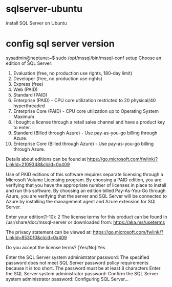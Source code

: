 # sqlserver-ubuntu
install SQL Server on Ubuntu

# config sql server version
sysadmin@neptune:~$ sudo /opt/mssql/bin/mssql-conf setup
Choose an edition of SQL Server:
  1) Evaluation (free, no production use rights, 180-day limit)
  2) Developer (free, no production use rights)
  3) Express (free)
  4) Web (PAID)
  5) Standard (PAID)
  6) Enterprise (PAID) - CPU core utilization restricted to 20 physical/40 hyperthreaded
  7) Enterprise Core (PAID) - CPU core utilization up to Operating System Maximum
  8) I bought a license through a retail sales channel and have a product key to enter.
  9) Standard (Billed through Azure) - Use pay-as-you-go billing through Azure.
 10) Enterprise Core (Billed through Azure) - Use pay-as-you-go billing through Azure.

Details about editions can be found at
https://go.microsoft.com/fwlink/?LinkId=2109348&clcid=0x409

Use of PAID editions of this software requires separate licensing through a
Microsoft Volume Licensing program.
By choosing a PAID edition, you are verifying that you have the appropriate
number of licenses in place to install and run this software.
By choosing an edition billed Pay-As-You-Go through Azure, you are verifying
that the server and SQL Server will be connected to Azure by installing the
management agent and Azure extension for SQL Server.

Enter your edition(1-10): 2
The license terms for this product can be found in
/usr/share/doc/mssql-server or downloaded from: https://aka.ms/useterms

The privacy statement can be viewed at:
https://go.microsoft.com/fwlink/?LinkId=853010&clcid=0x409

Do you accept the license terms? [Yes/No]:Yes

Enter the SQL Server system administrator password:
The specified password does not meet SQL Server password policy requirements because it is too short. The password must be at least 8 characters
Enter the SQL Server system administrator password:
Confirm the SQL Server system administrator password:
Configuring SQL Server...
